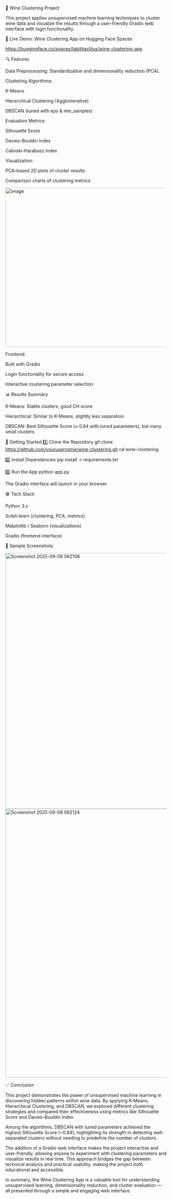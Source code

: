 🍷 Wine Clustering Project

This project applies unsupervised machine learning techniques to cluster wine data and visualize the results through a user-friendly Gradio web interface with login functionality.

🔗 Live Demo: Wine Clustering App on Hugging Face Spaces

https://huggingface.co/spaces/tabithaclitus/wine-clustering-app

🔍 Features

Data Preprocessing: Standardization and dimensionality reduction (PCA).

Clustering Algorithms:

K-Means

Hierarchical Clustering (Agglomerative)

DBSCAN (tuned with eps & min_samples)

Evaluation Metrics:

Silhouette Score

Davies–Bouldin Index

Calinski–Harabasz Index

Visualization:

PCA-based 2D plots of cluster results

Comparison charts of clustering metrics

<img width="1489" height="495" alt="image" src="https://github.com/user-attachments/assets/1829b486-67ef-4c19-9117-f3c616be70f7" />


Frontend:

Built with Gradio

Login functionality for secure access

Interactive clustering parameter selection

📊 Results Summary

K-Means: Stable clusters, good CH score

Hierarchical: Similar to K-Means, slightly less separation

DBSCAN: Best Silhouette Score (≈ 0.84 with tuned parameters), but many small clusters

🚀 Getting Started
1️⃣ Clone the Repository
git clone https://github.com/yourusername/wine-clustering.git
cd wine-clustering

2️⃣ Install Dependencies
pip install -r requirements.txt

3️⃣ Run the App
python app.py


The Gradio interface will launch in your browser.

🛠 Tech Stack

Python 3.x

Scikit-learn (clustering, PCA, metrics)

Matplotlib / Seaborn (visualizations)

Gradio (frontend interface)

📸 Sample Screenshots

<img width="1888" height="796" alt="Screenshot 2025-09-08 062108" src="https://github.com/user-attachments/assets/c320f30e-cb60-4c0c-b22d-8ecd0ec15dc4" />

<img width="1874" height="836" alt="Screenshot 2025-09-08 062124" src="https://github.com/user-attachments/assets/f18859d5-a734-41ee-ab10-e0c9ba011b60" />

✅ Conclusion

This project demonstrates the power of unsupervised machine learning in discovering hidden patterns within wine data. By applying K-Means, Hierarchical Clustering, and DBSCAN, we explored different clustering strategies and compared their effectiveness using metrics like Silhouette Score and Davies–Bouldin Index.

Among the algorithms, DBSCAN with tuned parameters achieved the highest Silhouette Score (~0.84), highlighting its strength in detecting well-separated clusters without needing to predefine the number of clusters.

The addition of a Gradio web interface makes the project interactive and user-friendly, allowing anyone to experiment with clustering parameters and visualize results in real time. This approach bridges the gap between technical analysis and practical usability, making the project both educational and accessible.

In summary, the Wine Clustering App is a valuable tool for understanding unsupervised learning, dimensionality reduction, and cluster evaluation — all presented through a simple and engaging web interface.
